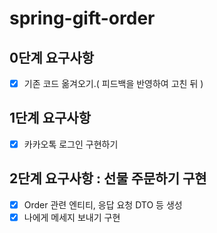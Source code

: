 # spring-gift-order

## 0단계 요구사항
- [x]  기존 코드 옮겨오기.( 피드백을 반영하여 고친 뒤 )

## 1단계 요구사항
- [x]  카카오톡 로그인 구현하기

## 2단계 요구사항 : 선물 주문하기 구현
- [x]  Order 관련 엔티티, 응답 요청 DTO 등 생성
- [x]  나에게 메세지 보내기 구현